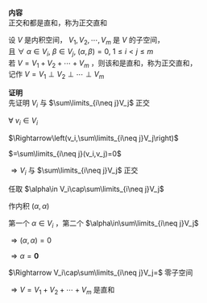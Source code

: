**内容**    
正交和都是直和，称为正交直和    
    
设 $V$ 是内积空间， $V_1,V_2,\cdots,V_m$ 是 $V$ 的子空间，    
且 $\forall\ \alpha\in V_i,\ \beta\in V_j,\ (\alpha,\beta)=0,\ 1\le i<j\le m$     
若 $V=V_1+V_2+\cdots+V_m$ ，则该和是直和，称为正交直和，    
记作 $V=V_1\perp V_2\perp\cdots\perp V_m$     
    
**证明**    
先证明 $V_i$ 与 $\sum\limits_{i\neq j}V_j$ 正交    
    
 $\forall\ v_i\in V_i$     
    
 $\Rightarrow\left(v_i,\sum\limits_{i\neq j}V_j\right)$     
    
 $=\sum\limits_{i\neq j}(v_i,v_j)=0$     
    
 $\Rightarrow V_i$ 与 $\sum\limits_{i\neq j}V_j$ 正交    
    
任取 $\alpha\in V_i\cap\sum\limits_{i\neq j}V_j$     
    
作内积 $(\alpha,\alpha)$     
    
第一个 $\alpha\in V_i$ ，第二个 $\alpha\in\sum\limits_{i\neq j}V_j$     
    
 $\Rightarrow(\alpha,\alpha)=0$     
    
 $\Rightarrow\alpha=\mathbf0$     
    
 $\Rightarrow V_i\cap\sum\limits_{i\neq j}V_j=$ 零子空间    
    
 $\Rightarrow V=V_1+V_2+\cdots+V_m$ 是直和    
